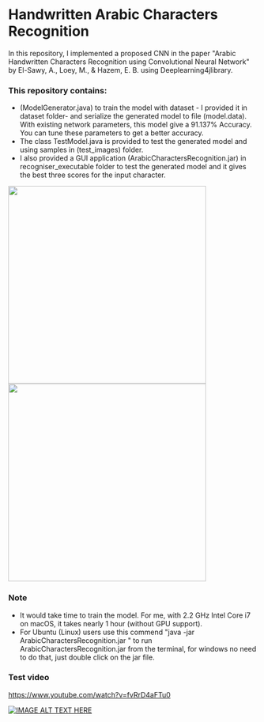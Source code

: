 # Handwritten Arabic Characters Recognition 

In this repository, I implemented a proposed CNN in the paper "Arabic Handwritten Characters Recognition using Convolutional Neural Network" by El-Sawy, A., Loey, M., & Hazem, E. B. using Deeplearning4jlibrary.

### This repository contains:
- (ModelGenerator.java) to train the model with dataset - I provided it in dataset folder- and serialize the generated model to file (model.data). With existing network parameters, this model give a 91.137% Accuracy. You can tune these parameters to get a better accuracy. 
- The class TestModel.java is provided to test the generated model and using samples in (test_images) folder.
- I also provided a GUI application (ArabicCharactersRecognition.jar) in recogniser_executable folder to test the generated model and it gives the best three scores for the input character. 

<img src="http://emaraic.com/assets/img/posts/machine-learning/alef.png" alt="" data-canonical-src="http://emaraic.com/assets/img/posts/machine-learning/alef.png" width="400" height="400" />           <img src="http://emaraic.com/assets/img/posts/machine-learning/seen.png" alt="" data-canonical-src="http://emaraic.com/assets/img/posts/machine-learning/senn.png" width="400" height="400" />

### Note

- It would take time to train the model. For me, with 2.2 GHz Intel Core i7 on macOS, it takes nearly 1 hour (without GPU support).
- For Ubuntu (Linux) users use this commend "java -jar ArabicCharactersRecognition.jar " to run ArabicCharactersRecognition.jar from the terminal, for windows no need to do that, just double click on the jar file. 

### Test video

https://www.youtube.com/watch?v=fvRrD4aFTu0

[![IMAGE ALT TEXT HERE](https://img.youtube.com/vi/fvRrD4aFTu0/0.jpg)](https://www.youtube.com/watch?v=fvRrD4aFTu0)


